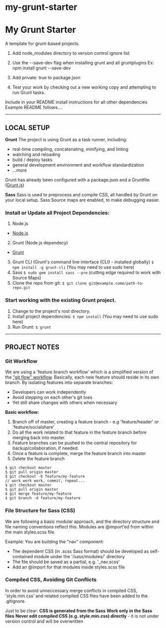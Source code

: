 my-grunt-starter
================

# My Grunt Starter
A template for grunt-based projects.


1. Add node_modules directory to version control ignore list

2. Use the --save-dev flag when installing grunt and all gruntplugins
Ex: npm install grunt --save-dev

3. Add private: true to package.json

4. Test your work by checking out a new working copy and attempting to run Grunt tasks.

Include in your README install instructions for all other dependencies
Example README follows....




----
## LOCAL SETUP

**Grunt**
The project is using Grunt as a task runner, including:
  * real-time compiling, concatenating, minifying, and linting
  * watching and reloading
  * build / deploy tasks
  * general development environment and workflow standardization
  * ...more

Grunt has already been configured with a package.json and a Gruntfile. ([Grunt.js](http://gruntjs.com/getting-started))

**Sass**
Sass is used to preprocess and compile CSS, all handled by Grunt on your local setup. Sass Source maps are enabled, to make debugging easier.


### Install or Update all Project Dependencies:

1. Node.js 
  * [Node.js](http://nodejs.org/)
2. Grunt (Node.js dependecy)
  * [Grunt](http://gruntjs.com/)
3. Grunt CLI (Grunt's command line interface (CLI) - installed globally)
  `$ npm install -g grunt-cli` (You may need to use sudo here)
4. Sass
  `$ sudo gem install sass --pre` (cutting edge required to work with Source Maps)
5. Clone the repo from git:
  `$ git clone git@example.come/path-to-repo.git`



### Start working with the existing Grunt project.
1. Change to the project's root directory.
2. Install project dependencies:
`$ npm install` (You may need to use sudo here)
3. Run Grunt:
`$ grunt`

----
## PROJECT NOTES



### Git Workflow
We are using a 'feature branch workflow' which is a simplified version of the ["git flow" workflow](https://www.google.com/search?q=git+flow).
Basically, each new feature should reside in its own branch. By isolating features into separate branches:
+ Developers can work independently
+ Avoid stepping on each other's git toes
+ Yet still share changes with others when necessary

**Basic workflow:**
1. Branch off of master, creating a feature branch - e.g 'feature/header' or 'feature/socialshare'
2. Do all the work related to that feature in the feature branch before merging back into master.
3. Feature branches can be pushed to the central repository for backup/collaboration, if needed.
4. Once a feature is complete, merge the feature branch into master
5. Delete the feature branch

````
$ git checkout master 
$ git pull origin master 
$ git checkout -b feature/my-feature 
// work work work, commit, repeat... 
$ git checkout master
$ git pull origin master
$ git merge feature/my-feature 
$ git branch -d feature/my-feature
````



### File Structure for Sass (CSS)
We are following a basic modular approach, and the directory structure and file naming conventions reflect this. Modules are @import'ed from within the main styles.scss file.

Example: You are building the "nav" component:
  * The dependent CSS (in .scss Sass format) should be developed as self-contained module under the '/sass/modules/' directory
  * The file should be saved as a partial, e.g. '_nav.scss'
  * Add an @import for that modules inside styles.scss file

### Compiled CSS, Avoiding Git Conflicts
In order to avoid unneccessary merge conflicts in compiled CSS, 'style.min.css' and related compiled CSS files have been added to the .gitignore.

Just to be clear:
**CSS is generated from the Sass**
**Work only in the Sass files**
**Never edit compiled CSS (e.g. style.min.css) directly** - it is not under version control and will be overwritten